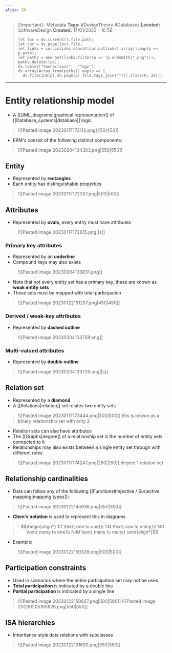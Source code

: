 ```yaml
---
alias: ER
---
```


> [!important]- Metadata
> **Tags:** #DesignTheory #Databases 
> **Located:** SoftwareDesign
> **Created:** 17/01/2023 - 16:59
> ```dataviewjs
>let loc = dv.current().file.path;
>let cur = dv.page(loc).file;
>let links = cur.inlinks.concat(cur.outlinks).array().map(p => p.path);
>let paths = new Set(links.filter(p => !p.endsWith(".png")));
>paths.delete(loc);
>dv.table(["Connections",  "Tags"], dv.array(Array.from(paths)).map(p => [
>   dv.fileLink(p),dv.page(p).file.tags.join("")]).slice(0, 20));
> ```

___
# Entity relationship model
- A [[UML_diagrams|graphical representation]] of [[Database_systems|database]] logic 

> ![[Pasted image 20230117172112.png|450|450]]

- ERM's consist of the following distinct components:

> ![[Pasted image 20230204134303.png|550|550]]

## Entity
- Represented by **rectangles**
- Each entity has distinguishable properties

> ![[Pasted image 20230117172337.png|500|500]]

## Attributes
- Represented by **ovals**, every entity must have attributes 

> ![[Pasted image 20230117172615.png||s]]

### Primary key attributes
- Represented by an **underline**
- Compound keys may also exists

> ![[Pasted image 20230204133831.png]]

- Note that not every entity set has a primary key, these are known as **weak entity sets**
- These sets must be mapped with total participation

> ![[Pasted image 20230122151257.png|450|450]]

### Derived / weak-key attributes
- Represented by **dashed outline**

> ![[Pasted image 20230204133758.png]]

### Multi-valued attributes
- Represented by **double outline**

> ![[Pasted image 20230204133726.png||s]]

## Relation set
- Represented by a **diamond**
- A [[Relations|relation]] set relates two entity sets

> ![[Pasted image 20230117173444.png|500|500]]
> this is known as a binary relationship set with arity 2

- Relation sets can also have attributes 
- The [[Graphs|degree]] of a relationship set is the number of entity sets connected to it
- Relationships may also exists between a single entity set through with different roles

> ![[Pasted image 20230117174247.png|250|250]] degree 1 relation set

## Relationship cardinalities
- Data can follow any of the following [[Functions#Injective / Surjective mapping|mapping types]]:

> ![[Pasted image 20230122145936.png|350|350]]

 - **Chen's notation** is used to represent this in diagrams

> $$\begin{align*}
> 1:1 \text{ one to one}\\
> 1:N \text{ one to many}\\
> N:1 \text{ many to one}\\
> N:M \text{ many to many}
> \end{align*}$$

- Example: 

> ![[Pasted image 20230122150328.png|500|500]]

## Participation constraints
- Used in scenarios where the entire participation set may not be used 
- **Total participation** is indicated by a double line
- **Partial participation** is indicated by a single line

> ![[Pasted image 20230122150827.png|500|500]]
![[Pasted image 20230205193926.png|550|550]]
## ISA hierarchies
- Inheritance style data relations with subclasses 

> ![[Pasted image 20230122151630.png|350|350]]
